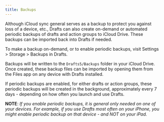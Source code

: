 ```yaml
---
title: Backups
---
```

Although iCloud sync general serves as a backup to protect you against loss of a device, etc., Drafts can also create on-demand or automated periodic backups of drafts and action groups to iCloud Drive.  These backups can be imported back into Drafts if needed.

To make a backup on-demand, or to enable periodic backups, visit Settings > Storage > Backups in Drafts.

Backups will be written to the `Drafts5/Backups` folder in your iCloud Drive.  Once created, these backup files can be imported by opening them from the Files app on any device with Drafts installed.

If periodic backups are enabled, for either drafts or action groups, these periodic backups will be created in the background, approximately every 7 days - depending on how often you launch and use Drafts.

**NOTE**: _If you enable periodic backups, it is general only needed on one of your devices. For example, if you use Drafts most often on your iPhone, you might enable periodic backup on that device - and NOT on your iPad._
